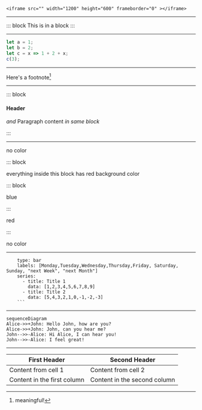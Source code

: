 ```
<iframe src="" width="1200" height="600" frameborder="0" ></iframe>
```

---

<!-- slide template="[[tpl-datadog-basic-light]]" -->

::: block
This is in a block
:::

---

```js [1-2|3|4]
let a = 1;
let b = 2;
let c = x => 1 + 2 + x;
c(3);
```

---

Here's a footnote[^1]

[^1]: meaningful!

<style>
.h1 {
color: #632CA6;
}
</style>

---

::: block

#### Header

_and_
Paragraph content
_in same block_

:::

---

no color

::: block <!-- element style="background-color: red;" -->

everything inside this block has red background color

::: block <!-- element style="background-color: blue;" -->

blue

:::

red

:::

no color

---

```chart
    type: bar
    labels: [Monday,Tuesday,Wednesday,Thursday,Friday, Saturday, Sunday, "next Week", "next Month"]
    series:
      - title: Title 1
        data: [1,2,3,4,5,6,7,8,9]
      - title: Title 2
        data: [5,4,3,2,1,0,-1,-2,-3]
    ```

````

---

```mermaid
sequenceDiagram
Alice->>+John: Hello John, how are you?
Alice->>+John: John, can you hear me?
John-->>-Alice: Hi Alice, I can hear you!
John-->>-Alice: I feel great!
```

---

First Header | Second Header
------------ | ------------
Content from cell 1 | Content from cell 2
Content in the first column | Content in the second column

